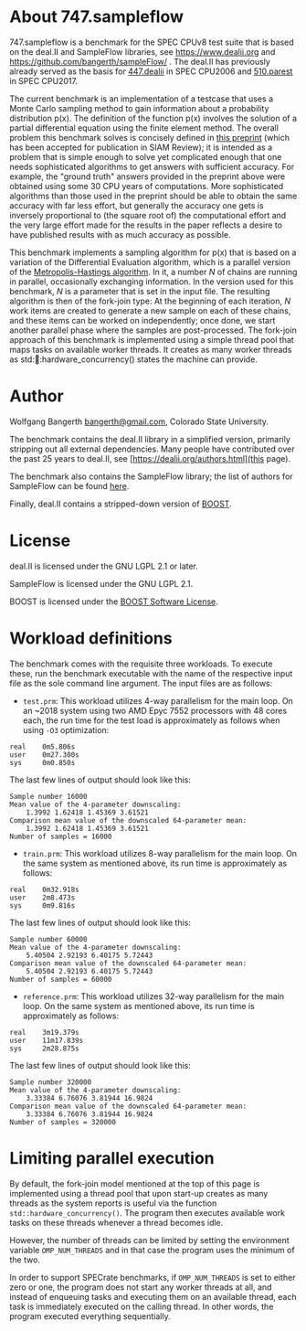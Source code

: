 # About 747.sampleflow

747.sampleflow is a benchmark for the SPEC CPUv8 test suite that is
based on the deal.II and SampleFlow libraries, see
https://www.dealii.org and https://github.com/bangerth/sampleFlow/
. The deal.II has previously already served as the basis for
[447.dealii](https://www.spec.org/cpu2006/Docs/447.dealII.html) in
SPEC CPU2006 and
[510.parest](https://www.spec.org/cpu2017/Docs/benchmarks/510.parest_r.html)
in SPEC CPU2017.

The current benchmark is an implementation of a testcase that uses a
Monte Carlo sampling method to gain information about a probability
distribution p(x). The definition of the function p(x) involves the
solution of a partial differential equation using the finite element
method. The overall problem this benchmark solves is concisely defined
in [this preprint](https://arxiv.org/abs/2102.07263) (which has been
accepted for publication in SIAM Review); it is intended as a problem
that is simple enough to solve yet complicated enough that one needs
sophisticated algorithms to get answers with sufficient accuracy. For
example, the "ground truth" answers provided in the preprint above
were obtained using some 30 CPU years of computations. More
sophisticated algorithms than those used in the preprint should be
able to obtain the same accuracy with far less effort, but generally
the accuracy one gets is inversely proportional to (the square root
of) the computational effort and the very large effort made for the
results in the paper reflects a desire to have published results with
as much accuracy as possible.

This benchmark implements a sampling algorithm for p(x) that is based
on a variation of the Differential Evaluation algorithm, which is a
parallel version of the [Metropolis-Hastings
algorithm](https://en.wikipedia.org/wiki/Metropolis%E2%80%93Hastings_algorithm).
In it, a number _N_ of chains are running in parallel, occasionally
exchanging information. In the version used for this benchmark, _N_ is
a parameter that is set in the input file. The resulting algorithm is
then of the fork-join type: At the beginning of each iteration, _N_
work items are created to generate a new sample on each of these
chains, and these items can be worked on independently; once done, we
start another parallel phase where the samples are post-processed. The
fork-join approach of this benchmark is implemented using a simple
thread pool that maps tasks on available worker threads. It creates as
many worker threads as std::thread::hardware_concurrency() states the
machine can provide.


# Author

Wolfgang Bangerth <bangerth@gmail.com>, Colorado State University.

The benchmark contains the deal.II library in a simplified version,
primarily stripping out all external dependencies. Many people have
contributed over the past 25 years to deal.II, see
[https://dealii.org/authors.html](this page).

The benchmark also contains the SampleFlow library; the list of
authors for SampleFlow can be found
[here](https://github.com/bangerth/SampleFlow/graphs/contributors).

Finally, deal.II contains a stripped-down version of
[BOOST](https://www.boost.org/).


# License

deal.II is licensed under the GNU LGPL 2.1 or later.

SampleFlow is licensed under the GNU LGPL 2.1.

BOOST is licensed under the [BOOST Software
License](https://www.boost.org/users/license.html).


# Workload definitions

The benchmark comes with the requisite three workloads. To execute
these, run the benchmark executable with the name of the respective
input file as the sole command line argument. The input files are as follows:

- `test.prm`: This workload utilizes 4-way parallelism for the main loop. On an ~2018 system using two AMD Epyc 7552 processors with 48 cores each, the run time for the test load is approximately as follows when using `-O3` optimization:
```
real    0m5.806s
user    0m27.300s
sys     0m0.850s
```
The last few lines of output should look like this:
```
Sample number 16000
Mean value of the 4-parameter downscaling:
    1.3992 1.62418 1.45369 3.61521 
Comparison mean value of the downscaled 64-parameter mean:
    1.3992 1.62418 1.45369 3.61521 
Number of samples = 16000
```

- `train.prm`: This workload utilizes 8-way parallelism for the main loop. On the same system as mentioned above, its run time is approximately as follows:
```
real    0m32.918s
user    2m8.473s
sys     0m9.816s
```
The last few lines of output should look like this:
```
Sample number 60000
Mean value of the 4-parameter downscaling:
    5.40504 2.92193 6.40175 5.72443 
Comparison mean value of the downscaled 64-parameter mean:
    5.40504 2.92193 6.40175 5.72443 
Number of samples = 60000
```

- `reference.prm`: This workload utilizes 32-way parallelism for the main loop. On the same system as mentioned above, its run time is approximately as follows:
```
real    3m19.379s
user    11m17.839s
sys     2m28.875s
```
The last few lines of output should look like this:
```
Sample number 320000
Mean value of the 4-parameter downscaling:
    3.33384 6.76076 3.81944 16.9824 
Comparison mean value of the downscaled 64-parameter mean:
    3.33384 6.76076 3.81944 16.9824 
Number of samples = 320000
```


# Limiting parallel execution

By default, the fork-join model mentioned at the top of this page is
implemented using a thread pool that upon start-up creates as many
threads as the system reports is useful via the function
`std::hardware_concurrency()`. The program then executes available
work tasks on these threads whenever a thread becomes idle.

However, the number of threads can be limited by setting the
environment variable `OMP_NUM_THREADS` and in that case the program
uses the minimum of the two.

In order to support SPECrate benchmarks, if `OMP_NUM_THREADS` is set
to either zero or one, the program does not start any worker threads
at all, and instead of enqueuing tasks and executing them on an
available thread, each task is immediately executed on the calling
thread. In other words, the program executed everything sequentially.
